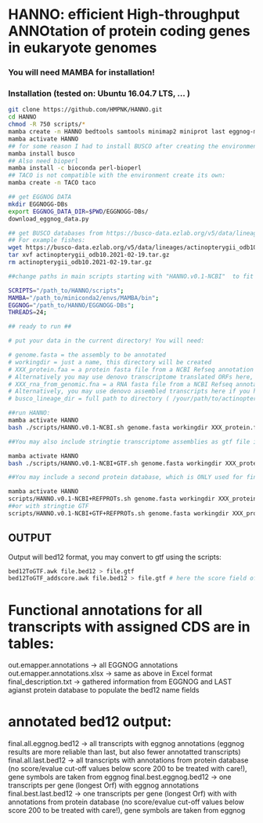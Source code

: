 

# HANNO: efficient High-throughput ANNOtation of protein coding genes in eukaryote genomes

### You will need MAMBA for installation!
### Installation (tested on: Ubuntu 16.04.7 LTS, ... )


```sh
git clone https://github.com/HMPNK/HANNO.git
cd HANNO
chmod -R 750 scripts/*
mamba create -n HANNO bedtools samtools minimap2 miniprot last eggnog-mapper transdecoder ucsc-gtftogenepred ucsc-genepredtobed
mamba activate HANNO
## for some reason I had to install BUSCO after creating the environment:
mamba install busco
## Also need bioperl
mamba install -c bioconda perl-bioperl
## TACO is not compatible with the environment create its own:
mamba create -n TACO taco

## get EGGNOG DATA
mkdir EGGNOGG-DBs
export EGGNOG_DATA_DIR=$PWD/EGGNOGG-DBs/
download_eggnog_data.py

## get BUSCO databases from https://busco-data.ezlab.org/v5/data/lineages/
## For example fishes:
wget https://busco-data.ezlab.org/v5/data/lineages/actinopterygii_odb10.2021-02-19.tar.gz
tar xvf actinopterygii_odb10.2021-02-19.tar.gz
rm actinopterygii_odb10.2021-02-19.tar.gz

##change paths in main scripts starting with "HANNO.v0.1-NCBI"  to fit to your system:

SCRIPTS="/path_to/HANNO/scripts";
MAMBA="/path_to/miniconda2/envs/MAMBA/bin";
EGGNOG="/path_to/HANNO/EGGNOGG-DBs";
THREADS=24;

## ready to run ##

# put your data in the current directory! You will need:

# genome.fasta = the assembly to be annotated
# workingdir = just a name, this directory will be created
# XXX_protein.faa = a protein fasta file from a NCBI Refseq annotation of a resonably close species (the closer the better, but diverged species work!)
# Alternatively you may use denovo transcriptome translated ORFs here, if you have RNAseq. You can concatenate multiple Proteomes into the file.
# XXX_rna_from_genomic.fna = a RNA fasta file from a NCBI Refseq annotation of a resonably close species (the closer the better, but diverged species work!)
# Alternatively, you may use denovo assembled transcripts here if you have RNAseq. You can concatenate multiple transcriptomes in the file.
# busco_lineage_dir = full path to directory ( /your/path/to/actinopterygii_odb10 )  where the BUSCO lineage data ist stored

##run HANNO:
mamba activate HANNO
bash ./scripts/HANNO.v0.1-NCBI.sh genome.fasta workingdir XXX_protein.faa XXX_rna_from_genomic.fna busco_lineage_dir > workingdir.log 2>&1

##You may also include stringtie transcriptome assemblies as gtf file in the annotation (make sure you have used the same genome reference for hisat"/stringtie as you are using here("genome.fasta")):

mamba activate HANNO
bash ./scripts/HANNO.v0.1-NCBI+GTF.sh genome.fasta workingdir XXX_protein.faa XXX_rna_from_genomic.fna busco_lineage_dir StringTie.gtf > workingdir.log 2>&1

##You may include a second protein database, which is ONLY used for final functional assignment.

mamba activate HANNO
scripts/HANNO.v0.1-NCBI+REFPROTs.sh genome.fasta workingdir XXX_protein.faa XXX_rna_from_genomic.fna busco_lineage_dir REFPROTDB.faa > workingdir.log 2>&1
##or with stringtie GTF
scripts/HANNO.v0.1-NCBI+GTF+REFPROTs.sh genome.fasta workingdir XXX_protein.faa XXX_rna_from_genomic.fna busco_lineage_dir StringTie.gtf REFPROTDB.faa > workingdir.log 2>&1
```

## OUTPUT
Output will bed12 format, you may convert to gtf using the scripts:
```sh
bed12ToGTF.awk file.bed12 > file.gtf
bed12ToGTF_addscore.awk file.bed12 > file.gtf # here the score field of CDS will be the total length of the ORF
```
# Functional annotations for all transcripts with assigned CDS are in tables:
out.emapper.annotations -> all EGGNOG annotations
out.emapper.annotations.xlsx -> same as above in Excel format
final_description.txt -> gathered information from EGGNOG and LAST agianst protein database to populate the bed12 name fields

# annotated bed12 output:
final.all.eggnog.bed12 -> all transcripts with eggnog annotations (eggnog results are more reliable than last, but also fewer annotatted transcripts)
final.all.last.bed12 ->  all transcripts with annotations from protein database (no score/evalue cut-off values below score 200 to be treated with care!), gene symbols are taken from eggnog
final.best.eggnog.bed12 -> one transcripts per gene (longest Orf) with eggnog annotations
final.best.last.bed12 -> one transcripts per gene (longest Orf) with with annotations from protein database (no score/evalue cut-off values below score 200 to be treated with care!), gene symbols are taken from eggnog
